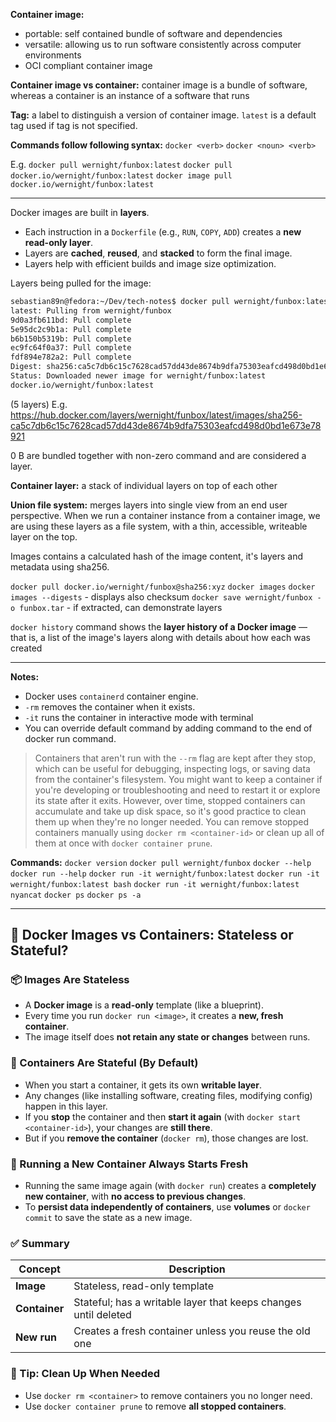 **Container image:** 
- portable: self contained bundle of software and dependencies
- versatile: allowing us to run software consistently across computer environments
- OCI compliant container image

**Container image vs container:** container image is a bundle of software, whereas a container is an instance of a software that runs

**Tag:** a label to distinguish a version of container image. `latest` is a default tag used if tag is not specified.

**Commands follow following syntax:**
`docker <verb>`
`docker <noun> <verb>`

E.g.
`docker pull wernight/funbox:latest`
`docker pull docker.io/wernight/funbox:latest`
`docker image pull docker.io/wernight/funbox:latest`

---
Docker images are built in **layers**.
- Each instruction in a `Dockerfile` (e.g., `RUN`, `COPY`, `ADD`) creates a **new read-only layer**.
- Layers are **cached**, **reused**, and **stacked** to form the final image.
- Layers help with efficient builds and image size optimization.

Layers being pulled for the image:
```bash
sebastian89n@fedora:~/Dev/tech-notes$ docker pull wernight/funbox:latest
latest: Pulling from wernight/funbox
9d0a3fb611bd: Pull complete 
5e95dc2c9b1a: Pull complete 
b6b150b5319b: Pull complete 
ec9fc64f0a37: Pull complete 
fdf894e782a2: Pull complete 
Digest: sha256:ca5c7db6c15c7628cad57dd43de8674b9dfa75303eafcd498d0bd1e673e78921
Status: Downloaded newer image for wernight/funbox:latest
docker.io/wernight/funbox:latest
```
(5 layers)
E.g.
https://hub.docker.com/layers/wernight/funbox/latest/images/sha256-ca5c7db6c15c7628cad57dd43de8674b9dfa75303eafcd498d0bd1e673e78921

0 B are bundled together with non-zero command and are considered a layer.

**Container layer:** a stack of individual layers on top of each other

**Union file system:** merges layers into single view from an end user perspective. When we run a container instance from a container image, we are using these layers as a file system, with a thin, accessible, writeable layer on the top.

Images contains a calculated hash of the image content, it's layers and metadata using sha256.

`docker pull docker.io/wernight/funbox@sha256:xyz`
`docker images`
`docker images --digests` - displays also checksum
`docker save wernight/funbox -o funbox.tar` - if extracted, can demonstrate layers

`docker history` command shows the **layer history of a Docker image** — that is, a list of the image's layers along with details about how each was created

---
**Notes:**
- Docker uses `containerd` container engine.
- `-rm` removes the container when it exists. 
- `-it` runs the container in interactive mode with terminal
- You can override default command by adding command to the end of docker run command.

>Containers that aren't run with the `--rm` flag are kept after they stop, which can be useful for debugging, inspecting logs, or saving data from the container's filesystem. You might want to keep a container if you're developing or troubleshooting and need to restart it or explore its state after it exits. However, over time, stopped containers can accumulate and take up disk space, so it's good practice to clean them up when they're no longer needed. You can remove stopped containers manually using `docker rm <container-id>` or clean up all of them at once with `docker container prune`.

**Commands:**
`docker version`
`docker pull wernight/funbox`
`docker --help`
`docker run --help`
`docker run -it wernight/funbox:latest`
`docker run -it wernight/funbox:latest bash`
`docker run -it wernight/funbox:latest nyancat`
`docker ps`
`docker ps -a`

---
## 🐳 Docker Images vs Containers: Stateless or Stateful?

### 📦 Images Are Stateless

- A **Docker image** is a **read-only** template (like a blueprint).
- Every time you run `docker run <image>`, it creates a **new, fresh container**.
- The image itself does **not retain any state or changes** between runs.

### 🧱 Containers Are Stateful (By Default)

- When you start a container, it gets its own **writable layer**.
- Any changes (like installing software, creating files, modifying config) happen in this layer.
- If you **stop** the container and then **start it again** (with `docker start <container-id>`), your changes are **still there**.
- But if you **remove the container** (`docker rm`), those changes are lost.

### 🔄 Running a New Container Always Starts Fresh

- Running the same image again (with `docker run`) creates a **completely new container**, with **no access to previous changes**.
- To **persist data independently of containers**, use **volumes** or `docker commit` to save the state as a new image.

### ✅ Summary

| Concept       | Description                                                     |
| ------------- | --------------------------------------------------------------- |
| **Image**     | Stateless, read-only template                                   |
| **Container** | Stateful; has a writable layer that keeps changes until deleted |
| **New run**   | Creates a fresh container unless you reuse the old one          |

### 🧹 Tip: Clean Up When Needed

- Use `docker rm <container>` to remove containers you no longer need.
- Use `docker container prune` to remove **all stopped containers**.